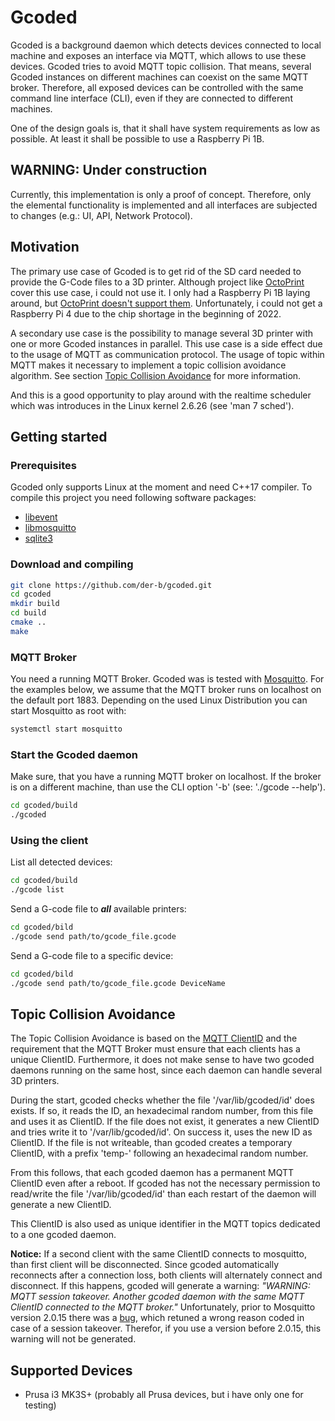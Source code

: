 # Gcoded

Gcoded is a background daemon which detects devices connected to local machine and exposes an interface via MQTT, which allows to use these devices.
Gcoded tries to avoid MQTT topic collision.
That means, several Gcoded instances on different machines can coexist on the same MQTT broker.
Therefore, all exposed devices can be controlled with the same command line interface (CLI), even if they are connected to different machines.

One of the design goals is, that it shall have system requirements as low as possible.
At least it shall be possible to use a Raspberry Pi 1B.

## WARNING: Under construction

Currently, this implementation is only a proof of concept.
Therefore, only the elemental functionality is implemented and all interfaces are subjected to changes (e.g.: UI, API, Network Protocol).

## Motivation

The primary use case of Gcoded is to get rid of the SD card needed to provide the G-Code files to a 3D printer.
Although project like [OctoPrint](https://octoprint.org/) cover this use case, i could not use it.
I only had a Raspberry Pi 1B laying around, but [OctoPrint doesn't support them](https://octoprint.org/download/#octopi).
Unfortunately, i could not get a Raspberry Pi 4 due to the chip shortage in the beginning of 2022.

A secondary use case is the possibility to manage several 3D printer with one or more Gcoded instances in parallel.
This use case is a side effect due to the usage of MQTT as communication protocol.
The usage of topic within MQTT makes it necessary to implement a topic collision avoidance algorithm.
See section [Topic Collision Avoidance](#topic-collision-avoidance) for more information.

And this is a good opportunity to play around with the realtime scheduler which was introduces in the Linux kernel 2.6.26 (see 'man 7 sched').

## Getting started

### Prerequisites

Gcoded only supports Linux at the moment and need C++17 compiler.
To compile this project you need following software packages:
- [libevent](https://libevent.org/)
- [libmosquitto](https://mosquitto.org/)
- [sqlite3](https://sqlite.org/)

### Download and compiling

``` bash
git clone https://github.com/der-b/gcoded.git
cd gcoded
mkdir build
cd build
cmake ..
make
```

### MQTT Broker

You need a running MQTT Broker. Gcoded was is tested with [Mosquitto](https://mosquitto.org/). For the examples below, we assume
that the MQTT broker runs on localhost on the default port 1883. Depending on the used Linux Distribution you can start Mosquitto
as root with:

``` bash
systemctl start mosquitto
```

### Start the Gcoded daemon

Make sure, that you have a running MQTT broker on localhost.
If the broker is on a different machine, than use the CLI option '-b' (see: './gcode --help').

``` bash
cd gcoded/build
./gcoded
```

### Using the client

List all detected devices:

``` bash
cd gcoded/build
./gcode list
```

Send a G-code file to **_all_** available printers:

``` bash
cd gcoded/bild
./gcode send path/to/gcode_file.gcode
```

Send a G-code file to a specific device:

``` bash
cd gcoded/bild
./gcode send path/to/gcode_file.gcode DeviceName
```

## Topic Collision Avoidance

The Topic Collision Avoidance is based on the [MQTT ClientID](https://docs.oasis-open.org/mqtt/mqtt/v5.0/os/mqtt-v5.0-os.html#_Toc3901059) and the requirement that the MQTT Broker must ensure that each clients has a unique ClientID.
Furthermore, it does not make sense to have two gcoded daemons running on the same host, since each daemon can handle several 3D printers.

During the start, gcoded checks whether the file '/var/lib/gcoded/id' does exists. If so, it reads the ID, an hexadecimal random number, from this file and uses it as ClientID.
If the file does not exist, it generates a new ClientID and tries write it to '/var/lib/gcoded/id'.
On success it, uses the new ID as ClientID.
If the file is not writeable, than gcoded creates a temporary ClientID, with a prefix 'temp-' following an hexadecimal random number.

From this follows, that each gcoded daemon has a permanent MQTT ClientID even after a reboot.
If gcoded has not the necessary permission to read/write the file '/var/lib/gcoded/id' than each restart of the daemon will generate a new ClientID.

This ClientID is also used as unique identifier in the MQTT topics dedicated to a one gcoded daemon.

**Notice:** If a second client with the same ClientID connects to mosquitto, than first client will be disconnected.
Since gcoded automatically reconnects after a connection loss, both clients will alternately connect and disconnect.
If this happens, gcoded will generate a warning: *"WARNING: MQTT session takeover. Another gcoded daemon with the same MQTT ClientID connected to the MQTT broker."*
Unfortunately, prior to Mosquitto version 2.0.15 there was a [bug](https://github.com/eclipse/mosquitto/issues/2607), which retuned a wrong reason coded in case of a session takeover.
Therefor, if you use a version before 2.0.15, this warning will not be generated.

## Supported Devices

- Prusa i3 MK3S+ (probably all Prusa devices, but i have only one for testing)
